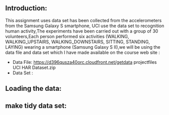 
## Introduction: ##

 This assignment uses data set has been collected from the accelerometers from the Samsung Galaxy S smartphone, UCI use the data set to recognition human activity,The experiments have been carried out with a group of 30 volunteers,Each person performed six activities (WALKING, WALKING_UPSTAIRS, WALKING_DOWNSTAIRS, SITTING, STANDING, LAYING) wearing a smartphone (Samsung Galaxy S II),we will be using the data file and data set which I have made available on the course web site :
  
  - Data File: https://d396qusza40orc.cloudfront.net/getdata projectfiles UCI HAR Dataset.zip 
  - Data Set : 

## Loading the data: ##


## make tidy data set: ##
